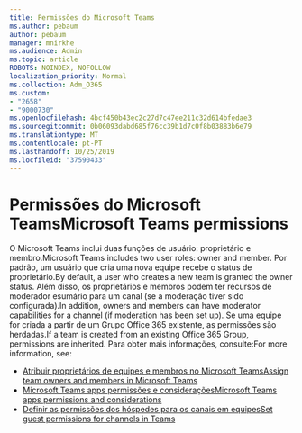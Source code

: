 ```yaml
---
title: Permissões do Microsoft Teams
ms.author: pebaum
author: pebaum
manager: mnirkhe
ms.audience: Admin
ms.topic: article
ROBOTS: NOINDEX, NOFOLLOW
localization_priority: Normal
ms.collection: Adm_O365
ms.custom:
- "2658"
- "9000730"
ms.openlocfilehash: 4bcf450b43ec2c27d7c47ee211c32d614bfedae3
ms.sourcegitcommit: 0b06093dabd685f76cc39b1d7c0f8b03883b6e79
ms.translationtype: MT
ms.contentlocale: pt-PT
ms.lasthandoff: 10/25/2019
ms.locfileid: "37590433"
---
```

# <a name="microsoft-teams-permissions"></a><span data-ttu-id="59a17-102">Permissões do Microsoft Teams</span><span class="sxs-lookup"><span data-stu-id="59a17-102">Microsoft Teams permissions</span></span>

<span data-ttu-id="59a17-103">O Microsoft Teams inclui duas funções de usuário: proprietário e membro.</span><span class="sxs-lookup"><span data-stu-id="59a17-103">Microsoft Teams includes two user roles: owner and member.</span></span> <span data-ttu-id="59a17-104">Por padrão, um usuário que cria uma nova equipe recebe o status de proprietário.</span><span class="sxs-lookup"><span data-stu-id="59a17-104">By default, a user who creates a new team is granted the owner status.</span></span> <span data-ttu-id="59a17-105">Além disso, os proprietários e membros podem ter recursos de moderador esumário para um canal (se a moderação tiver sido configurada).</span><span class="sxs-lookup"><span data-stu-id="59a17-105">In addition, owners and members can have moderator capabilities for a channel (if moderation has been set up).</span></span> <span data-ttu-id="59a17-106">Se uma equipe for criada a partir de um Grupo Office 365 existente, as permissões são herdadas.</span><span class="sxs-lookup"><span data-stu-id="59a17-106">If a team is created from an existing Office 365 Group, permissions are inherited.</span></span> <span data-ttu-id="59a17-107">Para obter mais informações, consulte:</span><span class="sxs-lookup"><span data-stu-id="59a17-107">For more information, see:</span></span>

- [<span data-ttu-id="59a17-108">Atribuir proprietários de equipes e membros no Microsoft Teams</span><span class="sxs-lookup"><span data-stu-id="59a17-108">Assign team owners and members in Microsoft Teams</span></span>](https://docs.microsoft.com/microsoftteams/assign-roles-permissions)
- [<span data-ttu-id="59a17-109">Microsoft Teams apps permissões e considerações</span><span class="sxs-lookup"><span data-stu-id="59a17-109">Microsoft Teams apps permissions and considerations</span></span>](https://docs.microsoft.com/microsoftteams/app-permissions)
- [<span data-ttu-id="59a17-110">Definir as permissões dos hóspedes para os canais em equipes</span><span class="sxs-lookup"><span data-stu-id="59a17-110">Set guest permissions for channels in Teams</span></span>](https://support.office.com/article/4756c468-2746-4bfd-a582-736d55fcc169)
